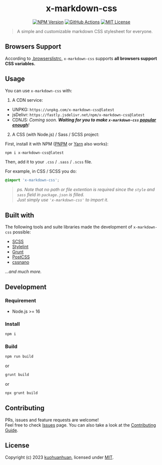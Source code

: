 <h1 align="center">x-markdown-css</h1>

<center>

[![NPM Version](https://img.shields.io/npm/v/x-markdown-css)](https://www.npmjs.com/package/x-markdown-css)
[![GitHub Actions](https://img.shields.io/github/actions/workflow/status/kuohuanhuan/x-markdown-css/ci.yml)](https://github.com/kuohuanhuan/x-markdown-css/actions/workflows/ci.yml)
[![MIT License](https://img.shields.io/github/license/kuohuanhuan/x-markdown-css?color=blue)](https://github.com/kuohuanhuan/x-markdown-css/blob/master/LICENSE)

</center>

> A simple and customizable markdown CSS stylesheet for everyone.

## Browsers Support

According to [.browserslistrc](https://github.com/kuohuanhuan/x-markdown-css/blob/master/.browserslistrc), `x-markdown-css` supports **all browsers support CSS variables.**

## Usage

You can use `x-markdown-css` with:

1. A CDN service:

- UNPKG: `https://unpkg.com/x-markdown-css@latest`
- jsDelivr: `https://fastly.jsdelivr.net/npm/x-markdown-css@latest`
- CDNJS: *Coming soon. **Waiting for you to make `x-markdown-css` [popular enough](https://github.com/cdnjs/packages/blob/master/CONTRIBUTING.md#policy-rules-and-guidelines)**!*

2. A CSS (with Node.js) / Sass / SCSS project:

First, install it with NPM ([PNPM](https://pnpm.io) or [Yarn](https://yarnpkg.com) also works):

```sh
npm i x-markdown-css@latest
```

Then, add it to your `.css` / `.sass` / `.scss` file.

For example, in CSS / SCSS you do:

```css
@import 'x-markdown-css';
```

> *ps. Note that no path or file extention is required
> since the `style` and `sass` field in `package.json` is filled.  
> Just simply use `'x-markdown-css'` to import it.*

## Built with

The following tools and suite libraries made the development of `x-markdown-css` possible:

- [SCSS](https://sass-lang.com)
- [Stylelint](https://stylelint.io)
- [Grunt](https://gruntjs.com)
- [PostCSS](https://postcss.org)
- [cssnano](https://cssnano.co)

*...and much more.*

## Development

### Requirement

- Node.js >= 16

### Install

```sh
npm i
```

### Build

```sh
npm run build
```

or

```sh
grunt build
```

or

```sh
npx grunt build
```

## Contributing

PRs, issues and feature requests are welcome!  
Feel free to check [Issues](https://github.com/kuohuanhuan/x-markdown-css/issues) page. You can also take a look at the [Contributing Guide](https://github.com/kuohuanhuan/x-markdown-css/blob/master/CONTRIBUTING.md).

## License

Copyright (c) 2023 [kuohuanhuan](https://github.com/kuohuanhuan), licensed under [MIT](https://github.com/kuohuanhuan/x-markdown-css/blob/master/LICENSE).
